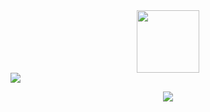 <div id="header" align="center">
  <img src="https://media.giphy.com/media/M9gbBd9nbDrOTu1Mqx/giphy.gif" width="100"/>
</div>
<a align="center" href="https://git.io/streak-stats"><img src="https://github-readme-streak-stats.herokuapp.com?user=JGreyScales&theme=dark"/></a>
<p align="center">
    <a href="https://git.io/streak-stats"><img src="https://github-readme-stats.vercel.app/api?username=JGreyScales&theme=dark"/></a>
</p>
